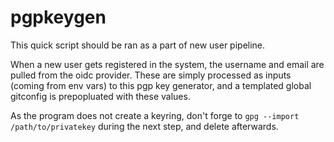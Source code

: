 # pgpkeygen

This quick script should be ran as a part of new user pipeline.

When a new user gets registered in the system, the username and email are pulled from the oidc provider. These are simply processed as inputs (coming from env vars) to this pgp key generator, and a templated global gitconfig is prepopluated with these values.

As the program does not create a keyring, don't forge to `gpg --import /path/to/privatekey` during the next step, and delete afterwards.
